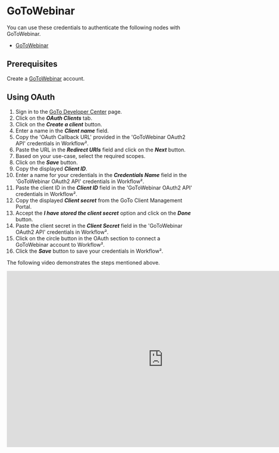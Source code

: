 # GoToWebinar

You can use these credentials to authenticate the following nodes with GoToWebinar.
- [GoToWebinar](/workflow/integrations/nodes/workflow-nodes-base.goToWebinar/)

## Prerequisites

Create a [GoToWebinar](https://gotowebinar.com/) account.

## Using OAuth

<!-- !!! tip ⛅️ Note fordoc2app.cloudintegration.eu users
    You'll only need to enter the Credentials Name and click on the circle button in the OAuth section to connect your GoToWebinar account to Workflow².
 -->

1. Sign in to the [GoTo Developer Center](https://developer.goto.com/) page.
2. Click on the ***OAuth Clients*** tab.
3. Click on the ***Create a client*** button.
4. Enter a name in the ***Client name*** field.
5. Copy the 'OAuth Callback URL' provided in the 'GoToWebinar OAuth2 API' credentials in Workflow².
6. Paste the URL in the ***Redirect URIs*** field and click on the ***Next*** button.
7. Based on your use-case, select the required scopes.
8. Click on the ***Save*** button.
9. Copy the displayed ***Client ID***.
10. Enter a name for your credentials in the ***Credentials Name*** field in the 'GoToWebinar OAuth2 API' credentials in Workflow².
11. Paste the client ID in the ***Client ID*** field in the 'GoToWebinar OAuth2 API' credentials in Workflow².
12. Copy the displayed ***Client secret*** from the GoTo Client Management Portal.
13. Accept the ***I have stored the client secret*** option and click on the ***Done*** button.
14. Paste the client secret in the ***Client Secret*** field in the 'GoToWebinar OAuth2 API' credentials in Workflow².
15. Click on the circle button in the OAuth section to connect a GoToWebinar account to Workflow².
16. Click the ***Save*** button to save your credentials in Workflow².

The following video demonstrates the steps mentioned above.

<div class="video-container">
<iframe width="840" height="472.5" src="https://www.youtube.com/embed/tpauUQ2zTkk" frameborder="0" allow="accelerometer; autoplay; clipboard-write; encrypted-media; gyroscope; picture-in-picture" allowfullscreen></iframe>
</div>
